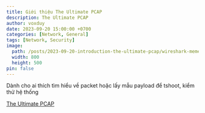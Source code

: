 ```yaml
---
title: Giới thiệu The Ultimate PCAP
description: The Ultimate PCAP
author: voxduy
date: 2023-09-20 15:00:00 +0700
categories: [Network, General]
tags: [Network, Security]
image:
  path: /posts/2023-09-20-introduction-the-ultimate-pcap/wireshark-meme.jpg
  width: 800
  height: 500
pin: false
---
```


Dành cho ai thích tìm hiểu về packet hoặc lấy mẫu payload để tshoot, kiểm thử hệ thống

[The Ultimate PCAP](https://weberblog.net/the-ultimate-pcap/)
